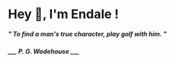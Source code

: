 <h1 title="head"> Hey 👋, I'm Endale !</h1>

**<h5><i>" To find a man's true character, play golf with him. "</i></h5>**

*<b>___ P. G. Wodehouse ___</b>*
